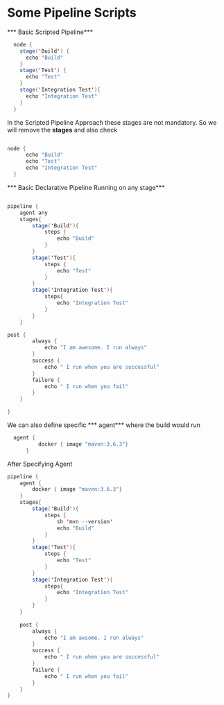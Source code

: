 # Some Pipeline Scripts

*** Basic Scripted Pipeline***
```java
  node {
    stage('Build') {
      echo "Build"
    }
    stage('Test') {
      echo "Test"
    }
    stage('Integration Test'){
      echo "Integration Test"
    }
  }

```
In the Scripted Pipeline Approach these stages are not mandatory. So we will remove the **stages** and also check
```java

node {
      echo "Build"
      echo "Test"
      echo "Integration Test"
  }
```
*** Basic Declarative Pipeline Running on any stage***
```java

pipeline {
    agent any
    stages{
        stage('Build'){
            steps {
                echo "Build"
            }
        }
        stage('Test'){
            steps {
                echo "Test"
            }
        }
        stage('Integration Test'){
            steps{
                echo "Integration Test"
            }
        }
    } 

post {
        always {
            echo "I am awesome. I run always"
        }
        success {
            echo " I run when you are successful"
        }
        failure {
            echo " I run when you fail"
        }
    }

}
```
We can also define specific *** agent*** where the build would run
```java
  agent {
          docker { image "maven:3.6.3"}
      }
```
After Specifying Agent
```java
pipeline {
    agent {
        docker { image "maven:3.6.3"}
    }
    stages{
        stage('Build'){
            steps {
                sh 'mvn --version'
                echo "Build"
            }
        }
        stage('Test'){
            steps {
                echo "Test"
            }
        }
        stage('Integration Test'){
            steps{
                echo "Integration Test"
            }
        }
    } 
    
    post {
        always {
            echo "I am awsome. I run always"
        }
        success {
            echo " I run when you are successful"
        }
        failure {
            echo " I run when you fail"
        }
    }
}
```

